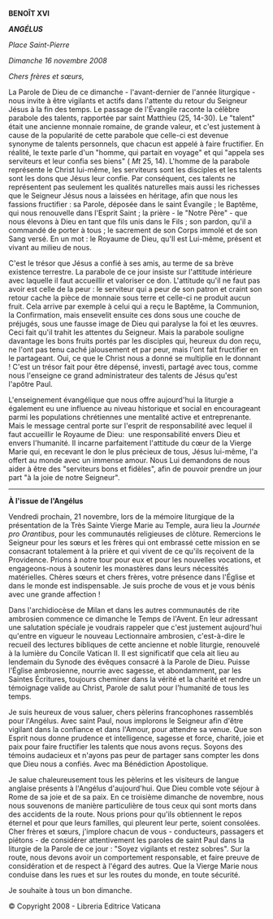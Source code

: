 **BENOÎT XVI**

***ANGÉLUS***

*Place Saint-Pierre*

*Dimanche 16 novembre 2008*

*Chers frères et sœurs,*

La Parole de Dieu de ce dimanche - l'avant-dernier de l'année liturgique - nous invite à être vigilants et actifs dans l'attente du retour du Seigneur Jésus à la fin des temps. Le passage de l'Évangile raconte la célèbre parabole des talents, rapportée par saint Matthieu (25, 14-30). Le "talent" était une ancienne monnaie romaine, de grande valeur, et c'est justement à cause de la popularité de cette parabole que celle-ci est devenue synonyme de talents personnels, que chacun est appelé à faire fructifier. En réalité, le texte parle d'un "homme, qui partait en voyage" et qui "appela ses serviteurs et leur confia ses biens" ( *Mt* 25, 14). L'homme de la parabole représente le Christ lui-même, les serviteurs sont les disciples et les talents sont les dons que Jésus leur confie. Par conséquent, ces talents ne représentent pas seulement les qualités naturelles mais aussi les richesses que le Seigneur Jésus nous a laissées en héritage, afin que nous les fassions fructifier : sa Parole, déposée dans le saint Évangile ; le Baptême, qui nous renouvelle dans l'Esprit Saint ; la prière - le "Notre Père" - que nous élevons à Dieu en tant que fils unis dans le Fils ; son pardon, qu'il a commandé de porter à tous ; le sacrement de son Corps immolé et de son Sang versé. En un mot : le Royaume de Dieu, qu'Il est Lui-même, présent et vivant au milieu de nous.

C'est le trésor que Jésus a confié à ses amis, au terme de sa brève existence terrestre. La parabole de ce jour insiste sur l'attitude intérieure avec laquelle il faut accueillir et valoriser ce don. L'attitude qu'il ne faut pas avoir est celle de la peur : le serviteur qui a peur de son patron et craint son retour cache la pièce de monnaie sous terre et celle-ci ne produit aucun fruit. Cela arrive par exemple à celui qui a reçu le Baptême, la Communion, la Confirmation, mais ensevelit ensuite ces dons sous une couche de préjugés, sous une fausse image de Dieu qui paralyse la foi et les œuvres. Ceci fait qu'il trahit les attentes du Seigneur. Mais la parabole souligne davantage les bons fruits portés par les disciples qui, heureux du don reçu, ne l'ont pas tenu caché jalousement et par peur, mais l'ont fait fructifier en le partageant. Oui, ce que le Christ nous a donné se multiplie en le donnant ! C'est un trésor fait pour être dépensé, investi, partagé avec tous, comme nous l'enseigne ce grand administrateur des talents de Jésus qu'est l'apôtre Paul.

L'enseignement évangélique que nous offre aujourd'hui la liturgie a également eu une influence au niveau historique et social en encourageant parmi les populations chrétiennes une mentalité active et entreprenante. Mais le message central porte sur l'esprit de responsabilité avec lequel il faut accueillir le Royaume de Dieu:  une responsabilité envers Dieu et envers l'humanité. Il incarne parfaitement l'attitude du cœur de la Vierge Marie qui, en recevant le don le plus précieux de tous, Jésus lui-même, l'a offert au monde avec un immense amour. Nous Lui demandons de nous aider à être des "serviteurs bons et fidèles", afin de pouvoir prendre un jour part "à la joie de notre Seigneur".

* * *

**À l'issue de l'Angélus**

Vendredi prochain, 21 novembre, lors de la mémoire liturgique de la présentation de la Très Sainte Vierge Marie au Temple, aura lieu la *Journée pro Orantibus*, pour les communautés religieuses de clôture. Remercions le Seigneur pour les sœurs et les frères qui ont embrassé cette mission en se consacrant totalement à la prière et qui vivent de ce qu'ils reçoivent de la Providence. Prions à notre tour pour eux et pour les nouvelles vocations, et engageons-nous à soutenir les monastères dans leurs nécessités matérielles. Chères sœurs et chers frères, votre présence dans l'Église et dans le monde est indispensable. Je suis proche de vous et je vous bénis avec une grande affection !

Dans l'archidiocèse de Milan et dans les autres communautés de rite ambrosien commence ce dimanche le Temps de l'Avent. En leur adressant une salutation spéciale je voudrais rappeler que c'est justement aujourd'hui qu'entre en vigueur le nouveau Lectionnaire ambrosien, c'est-à-dire le recueil des lectures bibliques de cette ancienne et noble liturgie, renouvelé à la lumière du Concile Vatican II. Il est significatif que cela ait lieu au lendemain du Synode des évêques consacré à la Parole de Dieu. Puisse l'Église ambrosienne, nourrie avec sagesse, et abondamment, par les Saintes Écritures, toujours cheminer dans la vérité et la charité et rendre un témoignage valide au Christ, Parole de salut pour l'humanité de tous les temps.

Je suis heureux de vous saluer, chers pèlerins francophones rassemblés pour l'Angélus. Avec saint Paul, nous implorons le Seigneur afin d'être vigilant dans la confiance et dans l'Amour, pour attendre sa venue. Que son Esprit nous donne prudence et intelligence, sagesse et force, charité, joie et paix pour faire fructifier les talents que nous avons reçus. Soyons des témoins audacieux et n'ayons pas peur de partager sans compter les dons que Dieu nous a confiés. Avec ma Bénédiction Apostolique.

Je salue chaleureusement tous les pèlerins et les visiteurs de langue anglaise présents à l'Angélus d'aujourd'hui. Que Dieu comble vote séjour à Rome de sa joie et de sa paix. En ce troisième dimanche de novembre, nous nous souvenons de manière particulière de tous ceux qui sont morts dans des accidents de la route. Nous prions pour qu'ils obtiennent le repos éternel et pour que leurs familles, qui pleurent leur perte, soient consolées. Cher frères et sœurs, j'implore chacun de vous - conducteurs, passagers et piétons - de considérer attentivement les paroles de saint Paul dans la liturgie de la Parole de ce jour : "Soyez vigilants et restez sobres". Sur la route, nous devons avoir un comportement responsable, et faire preuve de considération et de respect à l'égard des autres. Que la Vierge Marie nous conduise dans les rues et sur les routes du monde, en toute sécurité.

Je souhaite à tous un bon dimanche.

© Copyright 2008 - Libreria Editrice Vaticana